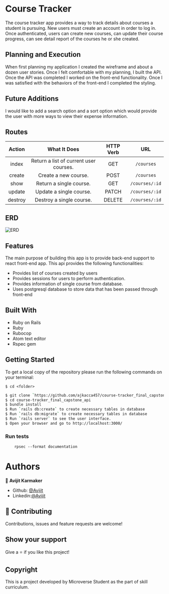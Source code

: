 # Course Tracker

The course tracker app provides a way to track details about courses a student is pursuing.  New users must create an account in order to log in.  Once authenticated, users can create new courses, can update their course progress, can see detail report of the courses he or she created.

## Planning and Execution
When first planning my application I created the wireframe and about a dozen user stories.  Once I felt comfortable with my planning, I built the API.  Once the API was completed I worked on the front-end functionality.  Once I was satisfied with the behaviors of the front-end I completed the styling.

## Future Additions
I would like to add a search option and a sort option which would provide the user
with more ways to view their expense information.

## Routes

| Action  | What It Does                             | HTTP Verb | URL           |
|:-------:|:----------------------------------------:|:---------:|:-------------:|
| index   | Return a list of current user courses. | GET       | `/courses`     |
| create  | Create a new course.     | POST      | `/courses`     |
| show    | Return a single course.  | GET       | `/courses/:id` |
| update  | Update a single course.  | PATCH     | `/courses/:id` |
| destroy | Destroy a single course. | DELETE    | `/courses/:id` |


## ERD
![ERD](https://i.imgur.com/BFUv7AR.png)


## Features
The main purpose of building this app is to provide back-end support to react front-end app. This api provides the following functionalities:
- Provides list of courses created by users
- Provides sessions for users to perform authentication.
- Provides information of single course from database.
- Uses postgresql database to store data that has been passed through front-end  

## Built With

- Ruby on Rails
- Ruby
- Rubocop
- Atom text editor
- Rspec gem

## Getting Started

To get a local copy of the repository please run the following commands on your terminal:

```
$ cd <folder>
```

```bash
$ git clone `https://github.com/ajkacca457/course-tracker_final_capstone_api.git`
$ cd course-tracker_final_capstone_api
$ bundle install
$ Run `rails db:create` to create necessary tables in database
$ Run `rails db:migrate` to create necessary tables in database
$ Run `rails server` to see the user interface.
$ Open your browser and go to http://localhost:3000/
```

### Run tests

```
    rpsec --format documentation
```

# Authors

👤 **Avijit Karmaker**

- Github: [@Avijit](https://github.com/ajkacca457)
- Linkedin:[@Avijit](https://www.linkedin.com/in/avijit-karmaker-8738a54)

## 🤝 Contributing

Contributions, issues and feature requests are welcome!

## Show your support

Give a ⭐️ if you like this project!

## Copyright
This is a project developed by Microverse Student as the part of skill curriculum.
